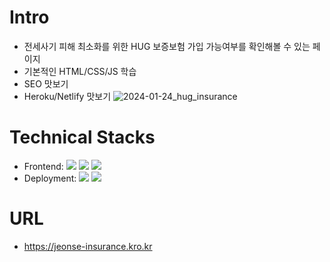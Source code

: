 # Intro

- 전세사기 피해 최소화를 위한 HUG 보증보험 가입 가능여부를 확인해볼 수 있는 페이지
- 기본적인 HTML/CSS/JS 학습
- SEO 맛보기
- Heroku/Netlify 맛보기
  ![2024-01-24_hug_insurance](https://github.com/SEONGTAEK01/hug-insurance-eligibility/assets/33278794/774f5238-cf0c-4a14-868a-43d113a73fc4)

# Technical Stacks

- Frontend: <span><img src="https://img.shields.io/badge/HTML-e34f26?style=flat&logo=html5&logoColor=white"/></span> <span><img src="https://img.shields.io/badge/CSS-1572b6?style=flat&logo=css3&logoColor=white"/></span> <span><img src="https://img.shields.io/badge/JavaScript-dbab09?style=flat&logo=javascript&logoColor=white"/></span>
- Deployment: <span><img src="https://img.shields.io/badge/Heroku-430098?style=flat&logo=heroku&logoColor=white"/></span> <span><img src="https://img.shields.io/badge/Netlify-00C7B7?style=flat&logo=netlify&logoColor=white"/></span>

# URL

- https://jeonse-insurance.kro.kr
